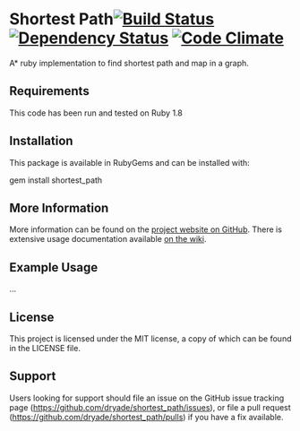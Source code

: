 # Shortest Path[![Build Status](https://travis-ci.org/dryade/shortest_path.png)](http://travis-ci.org/dryade/shortest_path?branch=master) [![Dependency Status](https://gemnasium.com/dryade/shortest_path.png)](https://gemnasium.com/dryade/shortest_path) [![Code Climate](https://codeclimate.com/github/dryade/shortest_path.png)](https://codeclimate.com/github/dryade/shortest_path)

A* ruby implementation to find shortest path and map in a graph.

Requirements
------------
 
This code has been run and tested on Ruby 1.8

Installation
------------
 
This package is available in RubyGems and can be installed with:
 
   gem install shortest_path

More Information
----------------
 
More information can be found on the [project website on GitHub](http://github.com/dryade/shortest_path). 
There is extensive usage documentation available [on the wiki](https://github.com/dryade/shortest_path/wiki).

Example Usage 
-------------

...

License
-------
 
This project is licensed under the MIT license, a copy of which can be found in the LICENSE file.

Support
-------
 
Users looking for support should file an issue on the GitHub issue tracking page (https://github.com/dryade/shortest_path/issues), or file a pull request (https://github.com/dryade/shortest_path/pulls) if you have a fix available.
